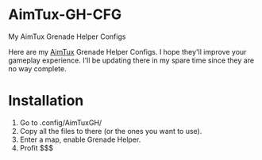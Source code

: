 # AimTux-GH-CFG
My AimTux Grenade Helper Configs

Here are my [AimTux](https://github.com/AimTuxOfficial/AimTux) Grenade Helper Configs. I hope they'll improve your gameplay experience. I'll be updating there in my spare time since they are no way complete. 

# Installation
1. Go to .config/AimTuxGH/
2. Copy all the files to there (or the ones you want to use).
3. Enter a map, enable Grenade Helper.
4. Profit $$$
